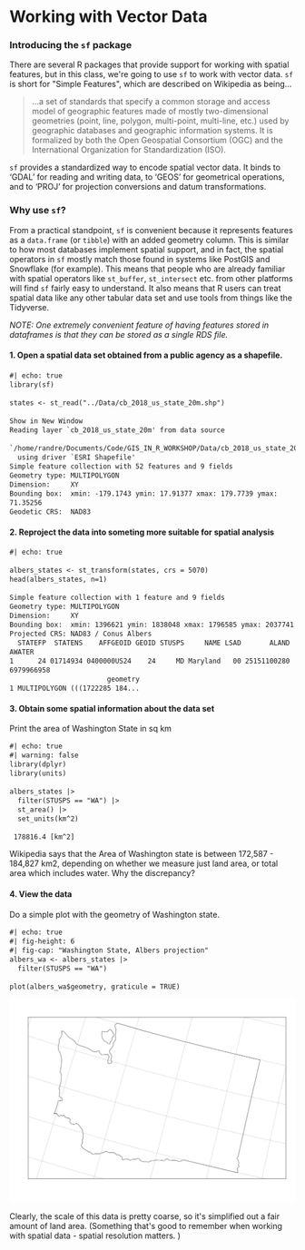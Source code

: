 # Working with Vector Data

### Introducing the `sf` package
There are several R packages that provide support for working with spatial features, but in this class, we're going to use `sf` to work with vector data.  `sf` is short for "Simple Features", which are described on Wikipedia as being...

> ...a set of standards that specify a common storage and access model of geographic features made of mostly two-dimensional geometries (point, line, polygon, multi-point, multi-line, etc.) used by geographic databases and geographic information systems. It is formalized by both the Open Geospatial Consortium (OGC) and the International Organization for Standardization (ISO).

`sf` provides a standardized way to encode spatial vector data. It binds to ‘GDAL’ for reading and writing data, to ‘GEOS’ for geometrical operations, and to ‘PROJ’ for projection conversions and datum transformations.  

### Why use `sf`?
From a practical standpoint, `sf` is convenient because it represents features as a `data.frame` (or `tibble`) with an added geometry column.  This is similar to how most databases implement spatial support, and in fact, the spatial operators in `sf` mostly match those found in systems like PostGIS and Snowflake (for example).  This means that people who are already familiar with spatial operators like `st_buffer`, `st_intersect` etc. from other platforms will find `sf` fairly easy to understand.  It also means that R users can treat spatial data like any other tabular data set and use tools from things like the Tidyverse.

_NOTE: One extremely convenient feature of having features stored in dataframes is that they can be stored as a single RDS file._

#### 1. Open a spatial data set obtained from a public agency as a shapefile.

```
#| echo: true
library(sf)

states <- st_read("../Data/cb_2018_us_state_20m.shp")

Show in New Window
Reading layer `cb_2018_us_state_20m' from data source 
  `/home/randre/Documents/Code/GIS_IN_R_WORKSHOP/Data/cb_2018_us_state_20m.shp' 
  using driver `ESRI Shapefile'
Simple feature collection with 52 features and 9 fields
Geometry type: MULTIPOLYGON
Dimension:     XY
Bounding box:  xmin: -179.1743 ymin: 17.91377 xmax: 179.7739 ymax: 71.35256
Geodetic CRS:  NAD83
```

#### 2. Reproject the data into someting more suitable for spatial analysis

```
#| echo: true

albers_states <- st_transform(states, crs = 5070)
head(albers_states, n=1)

Simple feature collection with 1 feature and 9 fields
Geometry type: MULTIPOLYGON
Dimension:     XY
Bounding box:  xmin: 1396621 ymin: 1838048 xmax: 1796585 ymax: 2037741
Projected CRS: NAD83 / Conus Albers
  STATEFP  STATENS    AFFGEOID GEOID STUSPS     NAME LSAD       ALAND     AWATER
1      24 01714934 0400000US24    24     MD Maryland   00 25151100280 6979966958
                        geometry
1 MULTIPOLYGON (((1722285 184...
```

#### 3. Obtain some spatial information about the data set
Print the area of Washington State in sq km

```
#| echo: true
#| warning: false
library(dplyr)
library(units)

albers_states |> 
  filter(STUSPS == "WA") |>
  st_area() |>
  set_units(km^2)
  
 178816.4 [km^2]
```

Wikipedia says that the Area of Washington state is between 172,587 - 184,827 km2, depending on whether we measure just land area, or total area which includes water.  Why the discrepancy?

#### 4. View the data
Do a simple plot with the geometry of Washington state.

```
#| echo: true
#| fig-height: 6
#| fig-cap: "Washington State, Albers projection"
albers_wa <- albers_states |> 
  filter(STUSPS == "WA")

plot(albers_wa$geometry, graticule = TRUE)
```

![](https://github.com/lagerratrobe/GIS_IN_R_WORKSHOP/blob/main/images/albers_wa.png?raw=true)


Clearly, the scale of this data is pretty coarse, so it's simplified out a fair amount of land area.  (Something that's good to remember when working with spatial data - spatial resolution matters. )
